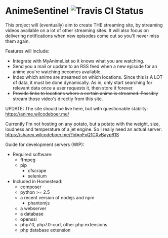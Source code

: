 # AnimeSentinel ![Travis CI Status](https://travis-ci.org/Wicloz/AnimeSentinel.svg?branch=master)
This project will (eventually) aim to create THE streaming site, by streaming videos available on a lot of other streaming sites.
It will also focus on delivering notifications when new episodes come out so you'll never miss them again.

Features will include:
- Integrate with MyAnimeList so it knows what you are watching.
- Send you a mail or update to an RSS feed when a new episode for an anime you're watching becomes available.
- Index which anime are streamed on which locations. Since this is A LOT of data, it must be done dynamically. As in, only start searching for relevant data once a user requests it, then store it forever.
- <strike>Provide links to locations where a certain anime is streamed. Possibly</strike> stream those video's directly from this site.

UPDATE: The site should be live here, but with questionable stablity: https://anime.wilcodeboer.me/

Currently I'm not hosting on any potato, but a potato with the weight, size, loudness and temperature of a jet engine. So I really need an actual server:
https://sharex.wilcodeboer.me/?id=nFxQ1CXvBayp61S

Guide for development servers (WIP):
- Required software:
  - ffmpeg
  - pip
    - cfscrape
    - selenium
- Included in Homestead:
  - composer
  - python >= 2.5
  - a recent version of nodejs and npm
    - phantomjs
  - a webserver
  - a database
  - openssl
  - php7.0, php7.0-curl, other php extensions
  - php database extension
